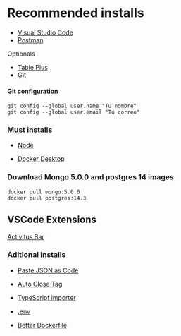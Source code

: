 # Recommended installs

- [Visual Studio Code](https://code.visualstudio.com/)
- [Postman](https://www.postman.com/downloads/)

Optionals

- [Table Plus](https://tableplus.com/)
- [Git](https://git-scm.com/)

#### Git configuration

```
git config --global user.name "Tu nombre"
git config --global user.email "Tu correo"
```

### Must installs

- [Node](https://nodejs.org/es/)

- [Docker Desktop](https://www.docker.com/get-started)

### Download Mongo 5.0.0 and postgres 14 images

```
docker pull mongo:5.0.0
docker pull postgres:14.3
```

## VSCode Extensions

[Activitus Bar](https://marketplace.visualstudio.com/items?itemName=Gruntfuggly.activitusbar)

### Aditional installs

- [Paste JSON as Code](https://marketplace.visualstudio.com/items?itemName=quicktype.quicktype)

- [Auto Close Tag](https://marketplace.visualstudio.com/items?itemName=formulahendry.auto-close-tag)

- [TypeScript importer](https://marketplace.visualstudio.com/items?itemName=pmneo.tsimporter)

- [.env](https://marketplace.visualstudio.com/items?itemName=mikestead.dotenv)

- [Better Dockerfile](https://marketplace.visualstudio.com/items?itemName=jeff-hykin.better-dockerfile-syntax)
